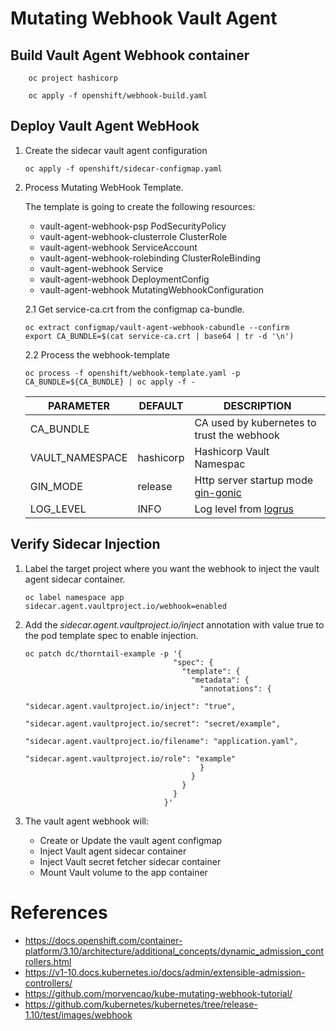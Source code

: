 # Mutating Webhook Vault Agent

## Build Vault Agent Webhook container

```
    oc project hashicorp

    oc apply -f openshift/webhook-build.yaml
```

## Deploy Vault Agent WebHook

1. Create the sidecar vault agent configuration

    ```
    oc apply -f openshift/sidecar-configmap.yaml
    ```

2. Process Mutating WebHook Template.
   
   The template is going to create the following resources:
    * vault-agent-webhook-psp PodSecurityPolicy
    * vault-agent-webhook-clusterrole ClusterRole
    * vault-agent-webhook ServiceAccount
    * vault-agent-webhook-rolebinding ClusterRoleBinding
    * vault-agent-webhook Service
    * vault-agent-webhook DeploymentConfig
    * vault-agent-webhook MutatingWebhookConfiguration
    
   2.1 Get service-ca.crt from the configmap ca-bundle.

    ```
    oc extract configmap/vault-agent-webhook-cabundle --confirm
    export CA_BUNDLE=$(cat service-ca.crt | base64 | tr -d '\n')
    ```

   2.2 Process the webhook-template

    ```
    oc process -f openshift/webhook-template.yaml -p CA_BUNDLE=${CA_BUNDLE} | oc apply -f -
    ```

    |     PARAMETER   |  DEFAULT           |  DESCRIPTION                                                              |
    |-----------------|--------------------|---------------------------------------------------------------------------|
    | CA_BUNDLE       |                    |    CA used by kubernetes to trust the webhook                             |
    | VAULT_NAMESPACE |    hashicorp       |    Hashicorp Vault Namespac                                               |
    | GIN_MODE        |    release         |    Http server startup mode [gin-gonic](https://github.com/gin-gonic/gin) |
    | LOG_LEVEL       |    INFO            |    Log level from [logrus](https://github.com/sirupsen/logrus)            |

## Verify Sidecar Injection

1. Label the target project where you want the webhook to inject the vault agent sidecar container.

    ```
    oc label namespace app sidecar.agent.vaultproject.io/webhook=enabled
    ```

2. Add the *sidecar.agent.vaultproject.io/inject* annotation with value true to the pod template spec to enable injection.


    ```
    oc patch dc/thorntail-example -p '{
                                     "spec": {
                                       "template": {
                                         "metadata": {
                                           "annotations": {
                                             "sidecar.agent.vaultproject.io/inject": "true",
                                             "sidecar.agent.vaultproject.io/secret": "secret/example",
                                             "sidecar.agent.vaultproject.io/filename": "application.yaml",
                                             "sidecar.agent.vaultproject.io/role": "example"
                                           }
                                         }
                                       }
                                     }
                                   }'
    ```
3. The vault agent webhook will:
    * Create or Update the vault agent configmap
    * Inject Vault agent sidecar container
    * Inject Vault secret fetcher sidecar container
    * Mount Vault volume to the app container

# References

* https://docs.openshift.com/container-platform/3.10/architecture/additional_concepts/dynamic_admission_controllers.html
* https://v1-10.docs.kubernetes.io/docs/admin/extensible-admission-controllers/
* https://github.com/morvencao/kube-mutating-webhook-tutorial/
* https://github.com/kubernetes/kubernetes/tree/release-1.10/test/images/webhook
